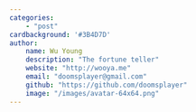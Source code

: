 ```yaml
---
categories:
    - "post"
cardbackground: '#3B4D7D'
author:
    name: Wu Young
    description: "The fortune teller"
    website: "http://wooya.me"
    email: "doomsplayer@gmail.com"
    github: "https://github.com/doomsplayer"
    image: "/images/avatar-64x64.png"
---
```

